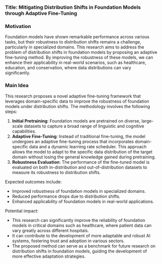 ### Title: Mitigating Distribution Shifts in Foundation Models through Adaptive Fine-Tuning

### Motivation
Foundation models have shown remarkable performance across various tasks, but their robustness to distribution shifts remains a challenge, particularly in specialized domains. This research aims to address the problem of distribution shifts in foundation models by proposing an adaptive fine-tuning method. By improving the robustness of these models, we can enhance their applicability in real-world scenarios, such as healthcare, education, and conservation, where data distributions can vary significantly.

### Main Idea
This research proposes a novel adaptive fine-tuning framework that leverages domain-specific data to improve the robustness of foundation models under distribution shifts. The methodology involves the following steps:
1. **Initial Pretraining**: Foundation models are pretrained on diverse, large-scale datasets to capture a broad range of linguistic and cognitive capabilities.
2. **Adaptive Fine-Tuning**: Instead of traditional fine-tuning, the model undergoes an adaptive fine-tuning process that incorporates domain-specific data and a dynamic learning rate scheduler. This approach allows the model to adapt to the specific data distribution of the target domain without losing the general knowledge gained during pretraining.
3. **Robustness Evaluation**: The performance of the fine-tuned model is evaluated on both in-distribution and out-of-distribution datasets to measure its robustness to distribution shifts.

Expected outcomes include:
- Improved robustness of foundation models in specialized domains.
- Reduced performance drops due to distribution shifts.
- Enhanced applicability of foundation models in real-world applications.

Potential impact:
- This research can significantly improve the reliability of foundation models in critical domains such as healthcare, where patient data can vary greatly across different hospitals.
- It can contribute to the development of more adaptable and robust AI systems, fostering trust and adoption in various sectors.
- The proposed method can serve as a benchmark for future research on distribution shifts in foundation models, guiding the development of more effective adaptation strategies.